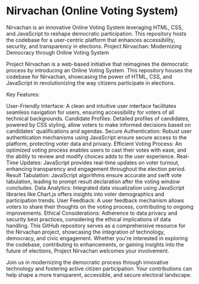 
# Nirvachan (Online Voting System)
Nirvachan is an innovative Online Voting System leveraging HTML, CSS, and JavaScript to reshape democratic participation. This repository hosts the codebase for a user-centric platform that enhances accessibility, security, and transparency in elections.
Project Nirvachan: Modernizing Democracy through Online Voting System

Project Nirvachan is a web-based initiative that reimagines the democratic process by introducing an Online Voting System. This repository houses the codebase for Nirvachan, showcasing the power of HTML, CSS, and JavaScript in revolutionizing the way citizens participate in elections.

Key Features:

User-Friendly Interface: A clean and intuitive user interface facilitates seamless navigation for users, ensuring accessibility for voters of all technical backgrounds.
Candidate Profiles: Detailed profiles of candidates, powered by CSS styling, allow voters to make informed decisions based on candidates' qualifications and agendas.
Secure Authentication: Robust user authentication mechanisms using JavaScript ensure secure access to the platform, protecting voter data and privacy.
Efficient Voting Process: An optimized voting process enables users to cast their votes with ease, and the ability to review and modify choices adds to the user experience.
Real-Time Updates: JavaScript provides real-time updates on voter turnout, enhancing transparency and engagement throughout the election period.
Result Tabulation: JavaScript algorithms ensure accurate and swift vote tabulation, leading to prompt result declaration after the voting window concludes.
Data Analytics: Integrated data visualization using JavaScript libraries like Chart.js offers insights into voter demographics and participation trends.
User Feedback: A user feedback mechanism allows voters to share their thoughts on the voting process, contributing to ongoing improvements.
Ethical Considerations: Adherence to data privacy and security best practices, considering the ethical implications of data handling.
This GitHub repository serves as a comprehensive resource for the Nirvachan project, showcasing the integration of technology, democracy, and civic engagement. Whether you're interested in exploring the codebase, contributing to enhancements, or gaining insights into the future of elections, Project Nirvachan welcomes your involvement.

Join us in modernizing the democratic process through innovative technology and fostering active citizen participation. Your contributions can help shape a more transparent, accessible, and secure electoral landscape.
